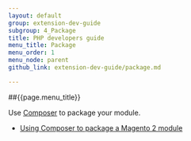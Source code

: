 ```yaml
---
layout: default
group: extension-dev-guide
subgroup: 4_Package
title: PHP developers guide
menu_title: Package
menu_order: 1
menu_node: parent
github_link: extension-dev-guide/package.md

---
```


##{{page.menu_title}}

Use [Composer](https://getcomposer.org/) to package your module.

* [Using Composer to package a Magento 2 module](package_module.html)
